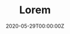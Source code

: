 ---
date: 2020-05-29T00:00:00Z
title: Lorem
categories: [Web app, desktop app]
tags: [Csharp, .NET Core, MVC, Java, JavaFX]
image: https://imgur.com/6qQgGBY.png #https://i.imgur.com/eR65ABA.png
cta:
    -   icon: "fab fa-youtube"
        link: https://www.youtube.com/watch?v=FLArvyB73Ik
        text: video demo
---